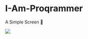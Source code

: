 # I-Am-Proqrammer
A Simple Screen 📱

<img src ="proqrammer.imageset/proqrammer.png" width="" height="">
